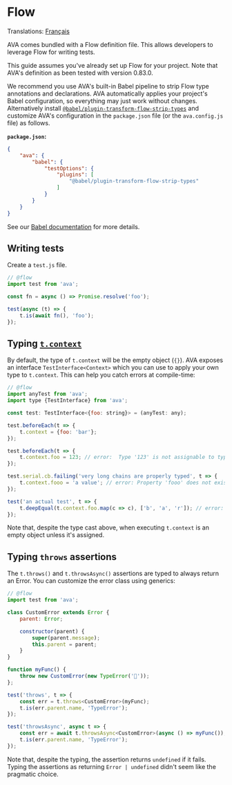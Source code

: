 # Flow

Translations: [Français](https://github.com/avajs/ava-docs/blob/master/fr_FR/docs/recipes/flow.md)

AVA comes bundled with a Flow definition file. This allows developers to leverage Flow for writing tests.

This guide assumes you've already set up Flow for your project. Note that AVA's definition as been tested with version 0.83.0.

We recommend you use AVA's built-in Babel pipeline to strip Flow type annotations and declarations. AVA automatically applies your project's Babel configuration, so everything may just work without changes. Alternatively install [`@babel/plugin-transform-flow-strip-types`](https://www.npmjs.com/package/@babel/plugin-transform-flow-strip-types) and customize AVA's configuration in the `package.json` file (or the `ava.config.js` file) as follows.

**`package.json`:**

```json
{
	"ava": {
		"babel": {
			"testOptions": {
				"plugins": [
					"@babel/plugin-transform-flow-strip-types"
				]
			}
		}
	}
}
```

See our [Babel documentation](babel.md) for more details.

## Writing tests

Create a `test.js` file.

```js
// @flow
import test from 'ava';

const fn = async () => Promise.resolve('foo');

test(async (t) => {
	t.is(await fn(), 'foo');
});
```

## Typing [`t.context`](../01-writing-tests.md#test-context)

By default, the type of `t.context` will be the empty object (`{}`). AVA exposes an interface `TestInterface<Context>` which you can use to apply your own type to `t.context`. This can help you catch errors at compile-time:

```js
// @flow
import anyTest from 'ava';
import type {TestInterface} from 'ava';

const test: TestInterface<{foo: string}> = (anyTest: any);

test.beforeEach(t => {
	t.context = {foo: 'bar'};
});

test.beforeEach(t => {
	t.context.foo = 123; // error:  Type '123' is not assignable to type 'string'
});

test.serial.cb.failing('very long chains are properly typed', t => {
	t.context.fooo = 'a value'; // error: Property 'fooo' does not exist on type ''
});

test('an actual test', t => {
	t.deepEqual(t.context.foo.map(c => c), ['b', 'a', 'r']); // error: Property 'map' does not exist on type 'string'
});
```

Note that, despite the type cast above, when executing `t.context` is an empty object unless it's assigned.

## Typing `throws` assertions

The `t.throws()` and `t.throwsAsync()` assertions are typed to always return an Error. You can customize the error class using generics:

```js
// @flow
import test from 'ava';

class CustomError extends Error {
	parent: Error;

	constructor(parent) {
		super(parent.message);
		this.parent = parent;
	}
}

function myFunc() {
	throw new CustomError(new TypeError('🙈'));
};

test('throws', t => {
	const err = t.throws<CustomError>(myFunc);
	t.is(err.parent.name, 'TypeError');
});

test('throwsAsync', async t => {
	const err = await t.throwsAsync<CustomError>(async () => myFunc());
	t.is(err.parent.name, 'TypeError');
});
```

Note that, despite the typing, the assertion returns `undefined` if it fails. Typing the assertions as returning `Error | undefined` didn't seem like the pragmatic choice.
